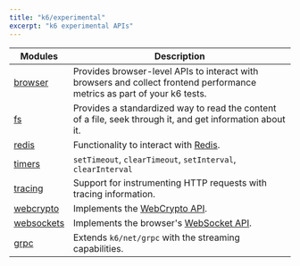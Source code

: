 ```yaml
---
title: "k6/experimental"
excerpt: "k6 experimental APIs"
---
```


<ExperimentalBlockquote />

| Modules                                                           | Description                                                                                                                                  |
| ------------------------------------------------------------------ | -------------------------------------------------------------------------------------------------------------------------------------------- |
| [browser](/javascript-api/k6-experimental/browser) | Provides browser-level APIs to interact with browsers and collect frontend performance metrics as part of your k6 tests.  |
| [fs](/javascript-api/k6-experimental/fs) | Provides a standardized way to read the content of a file, seek through it, and get information about it. |
| [redis](/javascript-api/k6-experimental/redis/) | Functionality to interact with [Redis](https://redis.io/). |
| [timers](/javascript-api/k6-experimental/timers/) | `setTimeout`, `clearTimeout`, `setInterval`, `clearInterval`  |
| [tracing](/javascript-api/k6-experimental/tracing/) | Support for instrumenting HTTP requests with tracing information. |
| [webcrypto](/javascript-api/k6-experimental/webcrypto/) | Implements the [WebCrypto API](https://developer.mozilla.org/en-US/docs/Web/API/Web_Crypto_API). |
| [websockets](/javascript-api/k6-experimental/websockets/) | Implements the browser's [WebSocket API](https://developer.mozilla.org/en-US/docs/Web/API/WebSocket).  |
| [grpc](/javascript-api/k6-experimental/grpc/) | Extends `k6/net/grpc` with the streaming capabilities.  |